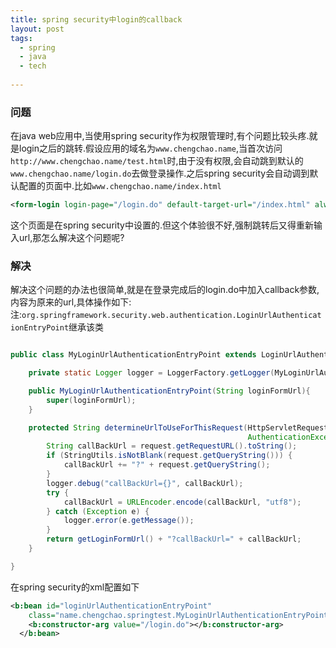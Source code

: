 ```yaml
---
title: spring security中login的callback 
layout: post
tags:
  - spring
  - java
  - tech
  
---
```


### 问题
在java web应用中,当使用spring security作为权限管理时,有个问题比较头疼.就是login之后的跳转.假设应用的域名为`www.chengchao.name`,当首次访问`http://www.chengchao.name/test.html`时,由于没有权限,会自动跳到默认的`www.chengchao.name/login.do`去做登录操作.之后spring security会自动调到默认配置的页面中.比如`www.chengchao.name/index.html`

```xml
<form-login login-page="/login.do" default-target-url="/index.html" always-use-default-target="true" />
```

这个页面是在spring security中设置的.但这个体验很不好,强制跳转后又得重新输入url,那怎么解决这个问题呢?

### 解决

解决这个问题的办法也很简单,就是在登录完成后的login.do中加入callback参数,内容为原来的url,具体操作如下:  
注:`org.springframework.security.web.authentication.LoginUrlAuthenticationEntryPoint`继承该类

```java

public class MyLoginUrlAuthenticationEntryPoint extends LoginUrlAuthenticationEntryPoint {

    private static Logger logger = LoggerFactory.getLogger(MyLoginUrlAuthenticationEntryPoint.class);

    public MyLoginUrlAuthenticationEntryPoint(String loginFormUrl){
        super(loginFormUrl);
    }

    protected String determineUrlToUseForThisRequest(HttpServletRequest request, HttpServletResponse response,
                                                     AuthenticationException exception) {
        String callBackUrl = request.getRequestURL().toString();
        if (StringUtils.isNotBlank(request.getQueryString())) {
            callBackUrl += "?" + request.getQueryString();
        }
        logger.debug("callBackUrl={}", callBackUrl);
        try {
            callBackUrl = URLEncoder.encode(callBackUrl, "utf8");
        } catch (Exception e) {
            logger.error(e.getMessage());
        }
        return getLoginFormUrl() + "?callBackUrl=" + callBackUrl;
    }

}
```

在spring security的xml配置如下

```xml
<b:bean id="loginUrlAuthenticationEntryPoint"
  	class="name.chengchao.springtest.MyLoginUrlAuthenticationEntryPoint" >
  	<b:constructor-arg value="/login.do"></b:constructor-arg>
  </b:bean>
```
